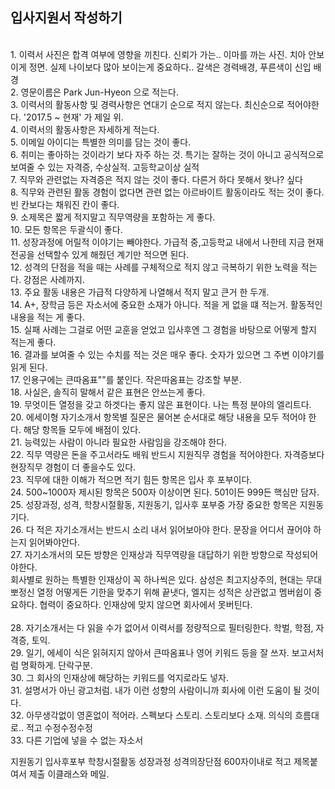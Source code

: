 ## 입사지원서 작성하기
<br>
1. 이력서 사진은 합격 여부에 영향을 끼친다. 신뢰가 가는.. 이마를 까는 사진. 치아 안보이게 정면. 실제 나이보다 많아 보이는게 중요하다.. 갈색은 경력배경, 푸른색이 신입 배경<br>
2. 영문이름은 Park Jun-Hyeon 으로 적는다. <br>
3. 이력서의 활동사항 및 경력사항은 연대기 순으로 적지 않는다. 최신순으로 적어야한다. '2017.5 ~ 현재' 가 제일 위.<br>
4. 이력서의 활동사항은 자세하게 적는다.<br>
5. 이메일 아이디는 특별한 의미를 담는 것이 좋다.<br>
6. 취미는 좋아하는 것이라기 보다 자주 하는 것. 특기는 잘하는 것이 아니고 공식적으로 보여줄 수 있는 자격증, 수상실적. 고등학교이상 실적 <br>
7. 직무와 관련없는 자격증은 적지 않는 것이 좋다. 다른거 하다 못해서 왓나? 싶다<br>
8. 직무와 관련된 활동 경험이 없다면 관련 없는 아르바이트 활동이라도 적는 것이 좋다. 빈 칸보다는 채워진 칸이 좋다.<br>
9. 소제목은 짧게 적지말고 직무역량을 포함하는 게 좋다.<br>
10. 모든 항목은 두괄식이 좋다. <br>
11. 성장과정에 어릴적 이야기는 빼야한다. 가급적 중,고등학교 내에서 나한테 지금 현재 전공을 선택할수 있게 해줬던 계기만 적으면 된다.<br>
12. 성격의 단점을 적을 때는 사례를 구체적으로 적지 않고 극복하기 위한 노력을 적는다.  강점은 사례까지.<br>
13. 주요 활동 내용은 가급적 다양하게 나열해서  적지 말고 큰거 한 두개. <br> 
14. A+, 장학금 등은 자소서에 중요한 소재가 아니다. 적을 게 없을 떄 적는거. 활동적인 내용을 적는 게 좋다.<br>
15. 실패 사례는 그걸로 어떤 교훈을 얻었고 입사후엔 그 경험을 바탕으로 어떻게 할지 적는게 좋다.<br>
16. 결과를 보여줄 수 있는 수치를 적는 것은 매우 좋다. 숫자가 있으면 그 주변 이야기를 읽게 된다. <br>
17. 인용구에는 큰따옴표""를 붙인다. 작은따옴표는 강조할 부분.<br>
18. 사실은, 솔직히 말해서 같은 표현은 안쓰는게 좋다. <br>
19. 무엇이든 열정을 갖고 하겟다는 좋지 않은 표현이다. 나는 특정 분야의 엘리트다. <br>
20. 에세이형 자기소개서 항목별 질문은 물어본 순서대로 해당 내용을 모두 적어야 한다. 해당 항목들 모두에 배점이 있다.<br>
21. 능력있는 사람이 아니라 필요한 사람임을 강조해야 한다. <br>
22. 직무 역량은 돈을 주고서라도 배워 반드시 지원직무 경험을 적어야한다. 자격증보다 현장직무 경험이 더 좋을수도 있다. <br>
23. 직무에 대한 이해가 적으면 적기 힘든 항목은 입사 후 포부이다. <br>
24. 500~1000자 제시된 항목은 500자 이상이면 된다. 501이든 999든 핵심만 담자.<br>
25. 성장과정, 성격, 학창시절활동, 지원동기, 입사후 포부중 가장 중요한 항목은 지원동기다. <br>
26. 다 적은 자기소개서는 반드시 소리 내서 읽어보아야 한다. 문장을 어디서 끊어야 하는지 읽어봐야안다.<br>
27. 자기소개서의 모든 방향은 인재상과 직무역량을 대답하기 위한 방향으로 작성되어야한다. <br>
회사별로 원하는 특별한 인재상이 꼭 하나씩은 있다. 삼성은 최고지상주의, 현대는 무대뽀정신 열정 어떻게든 기한을 맞추기 위해 끝냇다, 엘지는 성적은 상관없고 멤버쉽이 중요하다. 협력이 중요하다. 인재상에 맞지 않으면 회사에서 못버틴다.<br>
<br>
28. 자기소개서는 다 읽을 수가 없어서 이력서를 정량적으로 필터링한다. 학벌, 학점, 자격증, 토익. <br>
29. 일기, 에세이 식은 읽혀지지 않아서 큰따옴표나 영어 키워드 등을 잘 쓰자. 보고서처럼 명확하게. 단락구분. <br>
30. 그 회사의 인재상에 해당하는 키워드를 억지로라도 넣자. <br>
31. 설명서가 아닌 광고처럼. 내가 이런 성향의 사람이니까 회사에 이런 도움이 될 것이다. <br>
32. 아무생각없이 영혼없이 적어라. 스펙보다 스토리. 스토리보다 소재. 의식의 흐름대로.. 적고 수정수정수정<br>
33. 다른 기업에 넣을 수 없는 자소서

지원동기 입사후포부 학창시절활동 성장과정 성격의장단점 600자이내로 적고 제목붙여서 제출 이클래스와 메일. <br>
